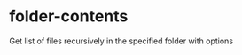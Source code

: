 folder-contents
===============

Get list of files recursively in the specified folder with options
